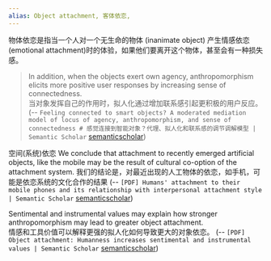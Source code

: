 ```yaml
---
alias: Object attachment, 客体依恋, 
---
```


物体依恋是指当一个人对一个无生命的物体 (inanimate object) 产生情感依恋(emotional attachment)时的体验，如果他们要离开这个物体，甚至会有一种损失感。


  >In addition, when the objects exert own agency, anthropomorphism elicits more positive user responses by increasing sense of connectedness.  
>  当对象发挥自己的作用时，拟人化通过增加联系感引起更积极的用户反应。
>(-- `Feeling connected to smart objects? A moderated mediation model of locus of agency, anthropomorphism, and sense of connectedness # 感觉连接到智能对象？代理、拟人化和联系感的调节调解模型 | Semantic Scholar` [semanticscholar](https://www.semanticscholar.org/paper/Feeling-connected-to-smart-objects-A-moderated-of-Kang-Kim/e2991483175bf0cb300f825fbdd574e0d9bd88db))


空间(系统)依恋
We conclude that attachment to recently emerged artificial objects, like the mobile may be the result of cultural co-option of the attachment system.
我们的结论是，对最近出现的人工物体的依恋，如手机，可能是依恋系统的文化合作的结果
(-- `[PDF] Humans' attachment to their mobile phones and its relationship with interpersonal attachment style | Semantic Scholar` [semanticscholar](https://www.semanticscholar.org/paper/Humans'-attachment-to-their-mobile-phones-and-its-Konok-Gigler/0e0bfa7a87254afa750fe160ccbb99c5a9f77fe2))


Sentimental and instrumental values may explain how stronger anthropomorphism may lead to greater object attachment.  
情感和工具价值可以解释更强的拟人化如何导致更大的对象依恋。
(-- `[PDF] Object attachment: Humanness increases sentimental and instrumental values | Semantic Scholar` [semanticscholar](https://www.semanticscholar.org/paper/Object-attachment%3A-Humanness-increases-sentimental-Kwok-Grisham/99d8c952d106cc062a7d641999ed893b488e5740))
